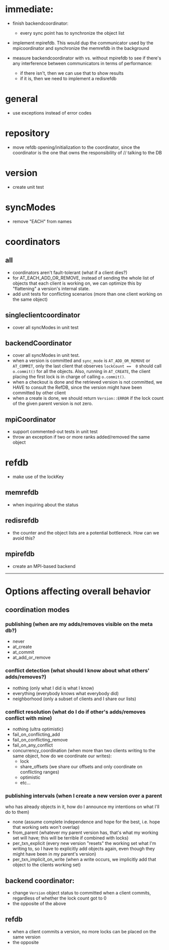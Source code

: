 # immediate:

  - finish backendcoordinator:
      - every sync point has to synchronize the object list

  - implement mpirefdb. This would dup the communicator used by the 
    mpicoordinator and synchronize the memrefdb in the background

  - measure backendcoordinator with vs. without mpirefdb to see if 
    there's any interference between communicators in terms of 
    performance:
      - if there isn't, then we can use that to show results
      - if it is, then we need to implement a redisrefdb

# general

  - use exceptions instead of error codes

# repository

  - move refdb opening/initialization to the coordinator, since the 
    coordinator is the one that owns the responsibility of // talking 
    to the DB

# version

  - create unit test

# syncModes

  - remove "EACH" from names

# coordinators

## all

  - coordinators aren't fault-tolerant (what if a client dies?)
  - for AT_EACH_ADD_OR_REMOVE, instead of sending the whole list of 
    objects that each client is working on, we can optimize this by 
    "flattening" a version's internal state.
  - add unit tests for conflicting scenarios (more than one client 
    working on the same object)

## singleclientcoordinator

  - cover all syncModes in unit test

## backendCoordinator

  - cover all syncModes in unit test.
  - when a version is committed and `sync_mode` is `AT_ADD_OR_REMOVE` 
    or `AT_COMMIT`, only the last client that observes `lockCount == 
    0` should call `o.commit()` for all the objects. Also, running in 
    `AT_CREATE`, the client placing the first lock is in charge of 
    calling `o.commit()`.
  - when a checkout is done and the retrieved version is not 
    committed, we HAVE to consult the RefDB, since the version might 
    have been committed by other client
  - when a create is done, we should return `Version::ERROR` if the 
    lock count of the given parent version is not zero.

## mpiCoordinator

  - support commented-out tests in unit test
  - throw an exception if two or more ranks added/removed the same 
    object

# refdb

  - make use of the lockKey

## memrefdb

  - when inquiring about the status

## redisrefdb

  - the counter and the object lists are a potential bottleneck. How 
    can we avoid this?

## mpirefdb

  - create an MPI-based backend

----------------

# Options affecting overall behavior

## coordination modes

### publishing (when are my adds/removes visible on the meta db?)

  - never
  - at_create
  - at_commit
  - at_add_or_remove

### conflict detection (what should I know about what others' adds/removes?)

  - nothing (only what I did is what I know)
  - everything (everybody knows what everybody did)
  - neighborhood (only a subset of clients and I share our lists)

### conflict resolution (what do I do if other's adds/removes conflict with mine)

  - nothing (ultra optimistic)
  - fail_on_conflicting_add
  - fail_on_conflicting_remove
  - fail_on_any_conflict
  - concurrency_coordination (when more than two clients writing to 
    the same object, how do we coordinate our writes):
      - lock
      - share_offsets (we share our offsets and only coordinate on 
        conflicting ranges)
      - optimistic
      - etc...

### publishing intervals (when I create a new version over a parent 
who has already objects in it, how do I announce my intentions on what 
I'll do to them)

  - none (assume complete independence and hope for the best, i.e. 
    hope that working sets won't overlap)
  - from_parent (whatever my parent version has, that's what my 
    working set will have; this will be terrible if combined with 
    locks)
  - per_txn_explicit (every new version "resets" the working set what 
    I'm writing to, so I have to explicitly add objects again, even 
    though they might have been in my parent's version)
  - per_txn_implicit_on_write (when a write occurs, we implicitly add 
    that object to the clients working set)

## backend coordinator:

  - change `Version` object status to committed when a client commits, 
    regardless of whether the lock count got to 0
  - the opposite of the above

## refdb

  - when a client commits a version, no more locks can be placed on 
    the same version
  - the opposite
